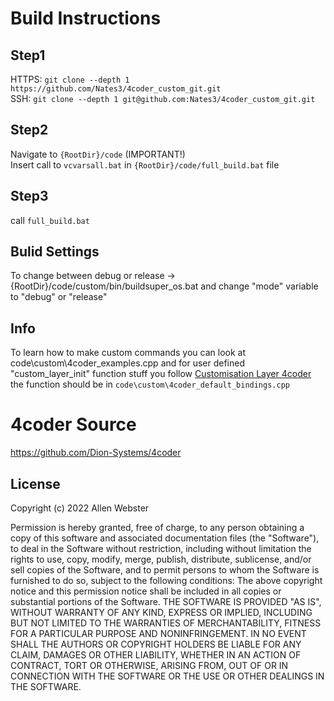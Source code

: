 # Build Instructions

## Step1 
HTTPS: `git clone --depth 1 https://github.com/Nates3/4coder_custom_git.git`  
SSH: `git clone --depth 1 git@github.com:Nates3/4coder_custom_git.git`

## Step2 
Navigate to `{RootDir}/code` (IMPORTANT!)  
Insert call to `vcvarsall.bat` in `{RootDir}/code/full_build.bat` file

## Step3 
call `full_build.bat`

## Bulid Settings
To change between debug or release -> {RootDir}/code/custom/bin/buildsuper_os.bat 
and change "mode" variable to "debug" or "release"


## Info
To learn how to make custom commands you can look at code\custom\4coder_examples.cpp
and for user defined "custom_layer_init" function stuff you follow 
[Customisation Layer 4coder](https://4coder.handmade.network/forums/articles/t/7319-customization_layer_-_getting_started__4coder_4.1_)
the function should be in `code\custom\4coder_default_bindings.cpp`

# 4coder Source
https://github.com/Dion-Systems/4coder

## License
Copyright (c) 2022 Allen Webster

Permission is hereby granted, free of charge, to any person obtaining a copy of this software and associated documentation files (the "Software"), to deal in the Software without restriction, including without limitation the rights to use, copy, modify, merge, publish, distribute, sublicense, and/or sell copies of the Software, and to permit persons to whom the Software is furnished to do so, subject to the following conditions:
The above copyright notice and this permission notice shall be included in all copies or substantial portions of the Software.
THE SOFTWARE IS PROVIDED "AS IS", WITHOUT WARRANTY OF ANY KIND, EXPRESS OR IMPLIED, INCLUDING BUT NOT LIMITED TO THE WARRANTIES OF MERCHANTABILITY, FITNESS FOR A PARTICULAR PURPOSE AND NONINFRINGEMENT. IN NO EVENT SHALL THE AUTHORS OR COPYRIGHT HOLDERS BE LIABLE FOR ANY CLAIM, DAMAGES OR OTHER LIABILITY, WHETHER IN AN ACTION OF CONTRACT, TORT OR OTHERWISE, ARISING FROM, OUT OF OR IN CONNECTION WITH THE SOFTWARE OR THE USE OR OTHER DEALINGS IN THE SOFTWARE.

